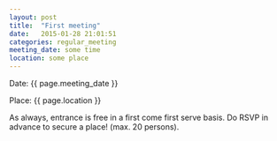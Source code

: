 ```yaml
---
layout: post
title:  "First meeting"
date:   2015-01-28 21:01:51
categories: regular_meeting
meeting_date: some time
location: some place
---
```


Date: {{ page.meeting_date }}

Place: {{ page.location }}

As always, entrance is free in a first come first serve basis. Do RSVP in advance to secure a place! (max. 20 persons).